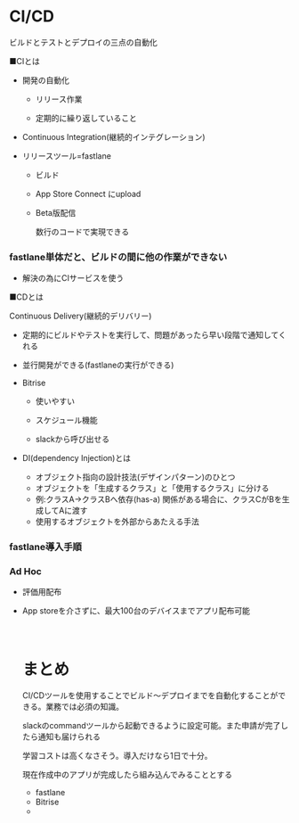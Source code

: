 # CI/CD

ビルドとテストとデプロイの三点の自動化

■CIとは



- 開発の自動化

  - リリース作業

   - 定期的に繰り返していること

     

- Continuous Integration(継続的インテグレーション)

- リリースツール=fastlane

  - ビルド

  - App Store Connect にupload

  - Beta版配信

    数行のコードで実現できる



### fastlane単体だと、ビルドの間に他の作業ができない

- 解決の為にCIサービスを使う

  

■CDとは

Continuous Delivery(継続的デリバリー)

- 定期的にビルドやテストを実行して、問題があったら早い段階で通知してくれる

- 並行開発ができる(fastlaneの実行ができる)

- Bitrise

  - 使いやすい

  - スケジュール機能

  - slackから呼び出せる

    

- DI(dependency Injection)とは
  - オブジェクト指向の設計技法(デザインパターン)のひとつ
  - オブジェクトを「生成するクラス」と「使用するクラス」に分ける
  - 例:クラスA→クラスBへ依存(has-a) 関係がある場合に、クラスCがBを生成してAに渡す
  - 使用するオブジェクトを外部からあたえる手法



### fastlane導入手順



### Ad Hoc

- 評価用配布

- App storeを介さずに、最大100台のデバイスまでアプリ配布可能

  　

  

  # まとめ

  CI/CDツールを使用することでビルド〜デプロイまでを自動化することができる。業務では必須の知識。

  slackのcommandツールから起動できるように設定可能。また申請が完了したら通知も届けられる

  

  学習コストは高くなさそう。導入だけなら1日で十分。

  現在作成中のアプリが完成したら組み込んでみることとする

  

  - fastlane
  - Bitrise
  - 

  

  